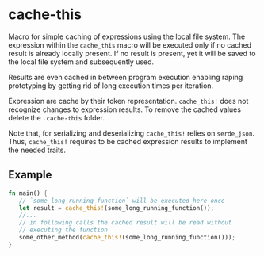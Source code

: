 # cache-this

 Macro for simple caching of expressions using the local file system. The expression within
 the `cache_this` macro will be executed only if no cached result is already locally present. If
 no result is present, yet it will be saved to the local file system and subsequently used.

 Results are even cached in between program execution enabling raping prototyping by getting rid
 of long execution times per iteration.

 Expression are cache by their token representation. `cache_this!` does not recognize changes to
 expression results. To remove the cached values delete the `.cache-this` folder.

 Note that, for serializing and deserializing `cache_this!` relies on `serde_json`. Thus,
 `cache_this!` requires to be cached expression results to implement the needed traits.

 ## Example
 ```rust
fn main() {
    // `some_long_running_function` will be executed here once
    let result = cache_this!(some_long_running_function());
    //...
    // in following calls the cached result will be read without
    // executing the function
    some_other_method(cache_this!(some_long_running_function()));
}
 ```